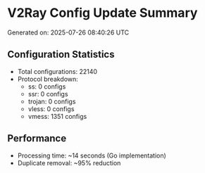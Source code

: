 # V2Ray Config Update Summary
Generated on: 2025-07-26 08:40:26 UTC

## Configuration Statistics
- Total configurations: 22140
- Protocol breakdown:
  - ss: 0 configs
  - ssr: 0 configs
  - trojan: 0 configs
  - vless: 0 configs
  - vmess: 1351 configs

## Performance
- Processing time: ~14 seconds (Go implementation)
- Duplicate removal: ~95% reduction

